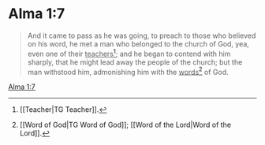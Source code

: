 # Alma 1:7

> And it came to pass as he was going, to preach to those who believed on his word, he met a man who belonged to the church of God, yea, even one of their <u>teachers</u>[^a]; and he began to contend with him sharply, that he might lead away the people of the church; but the man withstood him, admonishing him with the <u>words</u>[^b] of God.

[Alma 1:7](https://www.churchofjesuschrist.org/study/scriptures/bofm/alma/1?lang=eng&id=p7#p7)


[^a]: [[Teacher|TG Teacher]].  
[^b]: [[Word of God|TG Word of God]]; [[Word of the Lord|Word of the Lord]].  
